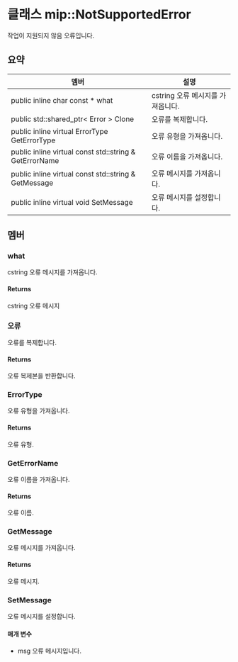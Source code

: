 # <a name="class-mipnotsupportederror"></a>클래스 mip::NotSupportedError 
작업이 지원되지 않음 오류입니다.
## <a name="summary"></a>요약
 멤버                        | 설명                                
--------------------------------|---------------------------------------------
public inline char const  * what | cstring 오류 메시지를 가져옵니다.
public std::shared_ptr< Error > Clone | 오류를 복제합니다.
public inline virtual ErrorType GetErrorType | 오류 유형을 가져옵니다.
public inline virtual const std::string & GetErrorName | 오류 이름을 가져옵니다.
public inline virtual const std::string & GetMessage | 오류 메시지를 가져옵니다.
public inline virtual void SetMessage | 오류 메시지를 설정합니다.
## <a name="members"></a>멤버
### <a name="what"></a>what
cstring 오류 메시지를 가져옵니다.
#### <a name="returns"></a>Returns
cstring 오류 메시지
### <a name="error"></a>오류
오류를 복제합니다.
#### <a name="returns"></a>Returns
오류 복제본을 반환합니다.
### <a name="errortype"></a>ErrorType
오류 유형을 가져옵니다.
#### <a name="returns"></a>Returns
오류 유형.
### <a name="geterrorname"></a>GetErrorName
오류 이름을 가져옵니다.
#### <a name="returns"></a>Returns
오류 이름.
### <a name="getmessage"></a>GetMessage
오류 메시지를 가져옵니다.
#### <a name="returns"></a>Returns
오류 메시지.
### <a name="setmessage"></a>SetMessage
오류 메시지를 설정합니다.
#### <a name="parameters"></a>매개 변수
* msg 오류 메시지입니다.